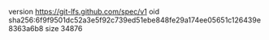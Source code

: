 version https://git-lfs.github.com/spec/v1
oid sha256:6f9f9501dc52a3e5f92c739ed51ebe848fe29a174ee05651c126439e8363a6b8
size 34876
